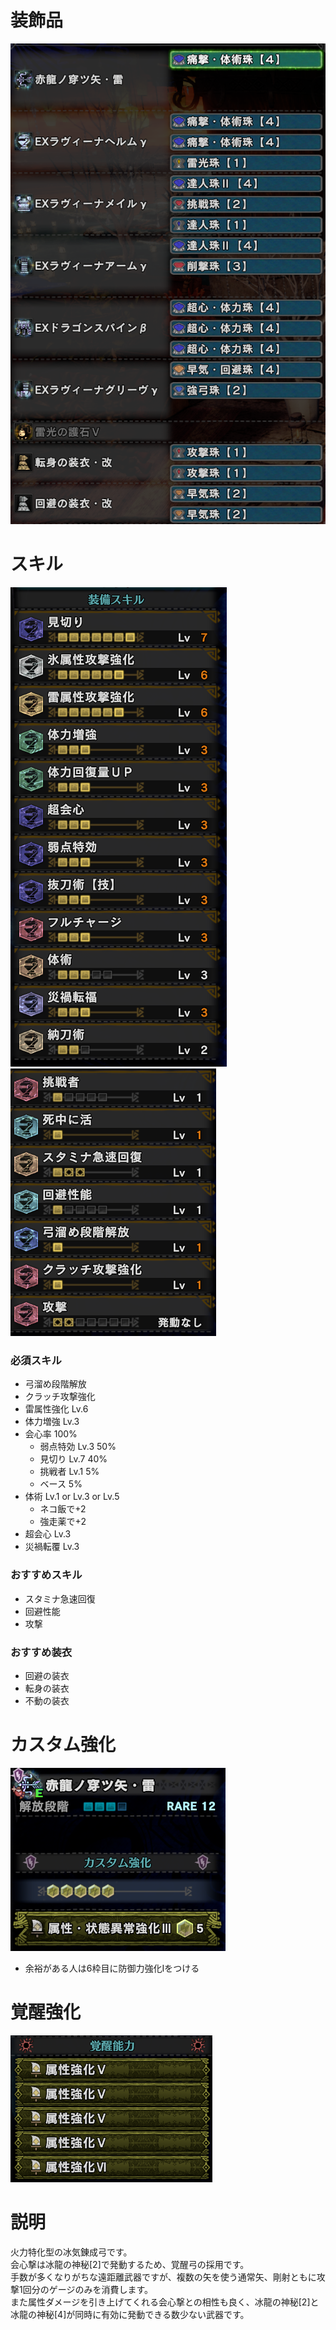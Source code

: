 # 装飾品
!["画像が読み込まれてないよ"](/images/14_2_3_jewels.png)


# スキル
!["画像が読み込まれてないよ"](/images/14_2_3_skills_1.png) !["画像が読み込まれてないよ"](/images/14_2_3_skills_2.png)

### 必須スキル
- 弓溜め段階解放
- クラッチ攻撃強化
- 雷属性強化 Lv.6
- 体力増強 Lv.3
- 会心率 100%
  - 弱点特効 Lv.3 50%
  - 見切り Lv.7 40%
  - 挑戦者 Lv.1 5%
  - ベース 5%
- 体術 Lv.1 or Lv.3 or Lv.5
  - ネコ飯で+2
  - 強走薬で+2
- 超会心 Lv.3
- 災禍転覆 Lv.3

### おすすめスキル
- スタミナ急速回復
- 回避性能
- 攻撃

### おすすめ装衣
- 回避の装衣
- 転身の装衣
- 不動の装衣


# カスタム強化
!["画像が読み込まれてないよ"](/images/14_2_3_augmentations.png)

- 余裕がある人は6枠目に防御力強化Ⅰをつける


# 覚醒強化
!["画像が読み込まれてないよ"](/images/14_2_3_awakened_abilities.png)


# 説明
火力特化型の冰気錬成弓です。</br>
会心撃は冰龍の神秘[2]で発動するため、覚醒弓の採用です。</br>
手数が多くなりがちな遠距離武器ですが、複数の矢を使う通常矢、剛射ともに攻撃1回分のゲージのみを消費します。</br>
また属性ダメージを引き上げてくれる会心撃との相性も良く、冰龍の神秘[2]と冰龍の神秘[4]が同時に有効に発動できる数少ない武器です。</br>

